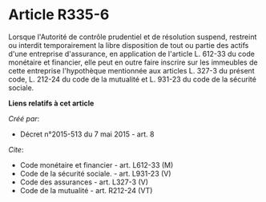 # Article R335-6

Lorsque l'Autorité de contrôle prudentiel et de résolution suspend, restreint ou interdit temporairement la libre disposition
de tout ou partie des actifs d'une entreprise d'assurance, en application de l'article L. 612-33 du code monétaire et
financier, elle peut en outre faire inscrire sur les immeubles de cette entreprise l'hypothèque mentionnée aux articles L.
327-3 du présent code, L. 212-24 du code de la mutualité et L. 931-23 du code de la sécurité sociale.

**Liens relatifs à cet article**

_Créé par_:

  - Décret n°2015-513 du 7 mai 2015 - art. 8

_Cite_:

  - Code monétaire et financier - art. L612-33 (M)
  - Code de la sécurité sociale. - art. L931-23 (V)
  - Code des assurances - art. L327-3 (V)
  - Code de la mutualité - art. R212-24 (VT)
